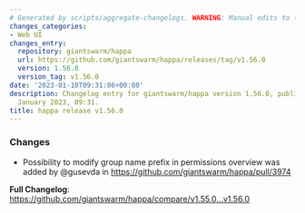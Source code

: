 ```yaml
---
# Generated by scripts/aggregate-changelogs. WARNING: Manual edits to this files will be overwritten.
changes_categories:
- Web UI
changes_entry:
  repository: giantswarm/happa
  url: https://github.com/giantswarm/happa/releases/tag/v1.56.0
  version: 1.56.0
  version_tag: v1.56.0
date: '2023-01-10T09:31:06+00:00'
description: Changelog entry for giantswarm/happa version 1.56.0, published on 10
  January 2023, 09:31.
title: happa release v1.56.0
---
```


<!-- Release notes generated using configuration in .github/release.yml at main -->

### Changes
* Possibility to modify group name prefix in permissions overview was added by @gusevda in https://github.com/giantswarm/happa/pull/3974


**Full Changelog**: https://github.com/giantswarm/happa/compare/v1.55.0...v1.56.0
